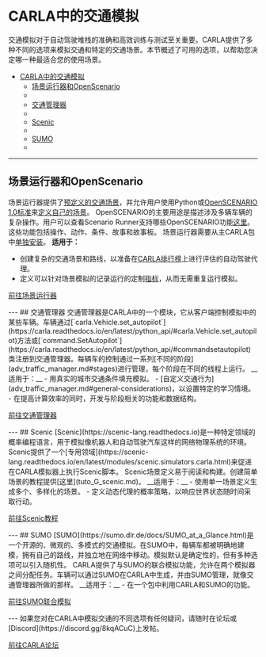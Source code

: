# CARLA中的交通模拟
交通模拟对于自动驾驶堆栈的准确和高效训练与测试至关重要。CARLA提供了多种不同的选项来模拟交通和特定的交通场景。本节概述了可用的选项，以帮助您决定哪一种最适合您的使用场景。
- [CARLA中的交通模拟](#carla中的交通模拟)
  - [场景运行器和OpenScenario](#场景运行器和openscenario)
  - [](#)
  - [交通管理器](#交通管理器)
  - [](#-1)
  - [Scenic](#scenic)
  - [](#-2)
  - [SUMO](#sumo)
  - [](#-3)
---
## 场景运行器和OpenScenario
场景运行器提供了[预定义的交通场景](https://carla-scenariorunner.readthedocs.io/en/latest/list_of_scenarios/)，并允许用户使用Python或[OpenSCENARIO 1.0标准](https://releases.asam.net/OpenSCENARIO/1.0.0/ASAM_OpenSCENARIO_BS-1-2_User-Guide_V1-0-0.html#_foreword)来[定义自己的场景](https://carla-scenariorunner.readthedocs.io/en/latest/creating_new_scenario/)。
OpenSCENARIO的主要用途是描述涉及多辆车辆的复杂操作。用户可以查看Scenario Runner支持哪些OpenSCENARIO功能[这里](https://carla-scenariorunner.readthedocs.io/en/latest/openscenario_support/)。这些功能包括操作、动作、条件、故事和故事板。
场景运行器需要从主CARLA包中[单独安装](https://github.com/carla-simulator/scenario_runner)。
__适用于：__
- 创建复杂的交通场景和路线，以准备在[CARLA排行榜](https://leaderboard.carla.org/)上进行评估的自动驾驶代理。
- 定义可以针对场景模拟的记录运行的定制[指标](https://carla-scenariorunner.readthedocs.io/en/latest/metrics_module/)，从而无需重复运行模拟。
<div class="build-buttons">
<p>
<a href="https://carla-scenariorunner.readthedocs.io" target="_blank" class="btn btn-neutral" title="前往场景运行器">
前往场景运行器</a>
</p>
</div>
---
## 交通管理器
交通管理器是CARLA中的一个模块，它从客户端控制模拟中的某些车辆。车辆通过[`carla.Vehicle.set_autopilot`](https://carla.readthedocs.io/en/latest/python_api/#carla.Vehicle.set_autopilot)方法或[`command.SetAutopilot`](https://carla.readthedocs.io/en/latest/python_api/#commandsetautopilot)类注册到交通管理器。每辆车的控制通过一系列[不同的阶段](adv_traffic_manager.md#stages)进行管理，每个阶段在不同的线程上运行。
__适用于：__
- 用真实的城市交通条件填充模拟。
- [自定义交通行为](adv_traffic_manager.md#general-considerations)，以设置特定的学习情境。
- 在提高计算效率的同时，开发与阶段相关的功能和数据结构。
<div class="build-buttons">
<p>
<a href="https://carla.readthedocs.io/en/latest/adv_traffic_manager/" target="_blank" class="btn btn-neutral" title="前往交通管理器">
前往交通管理器</a>
</p>
</div>
---
## Scenic
[Scenic](https://scenic-lang.readthedocs.io)是一种特定领域的概率编程语言，用于模拟像机器人和自动驾驶汽车这样的网络物理系统的环境。Scenic提供了一个[专用领域](https://scenic-lang.readthedocs.io/en/latest/modules/scenic.simulators.carla.html)来促进在CARLA模拟器上执行Scenic脚本。
Scenic场景定义易于阅读和构建。创建简单场景的教程提供[这里](tuto_G_scenic.md)。
__适用于：__
- 使用单一场景定义生成多个、多样化的场景。
- 定义动态代理的概率策略，以响应世界状态随时间采取行动。
<div class="build-buttons">
<p>
<a href="https://carla.readthedocs.io/en/latest/tuto_G_scenic/" target="_blank" class="btn btn-neutral" title="前往Scenic教程">
前往Scenic教程</a>
</p>
</div>
---
## SUMO
[SUMO](https://sumo.dlr.de/docs/SUMO_at_a_Glance.html)是一个开源的、微观的、多模式的交通模拟。在SUMO中，每辆车都被明确地建模，拥有自己的路线，并独立地在网络中移动。模拟默认是确定性的，但有多种选项可以引入随机性。
CARLA提供了与SUMO的联合模拟功能，允许在两个模拟器之间分配任务。车辆可以通过SUMO在CARLA中生成，并由SUMO管理，就像交通管理器所做的那样。
__适用于：__
- 在一个包中利用CARLA和SUMO的功能。
<div class="build-buttons">
<p>
<a href="https://carla.readthedocs.io/en/latest/adv_sumo/" target="_blank" class="btn btn-neutral" title="前往SUMO联合模拟">
前往SUMO联合模拟</a>
</p>
</div>
---
如果您对在CARLA中模拟交通的不同选项有任何疑问，请随时在论坛或[Discord](https://discord.gg/8kqACuC)上发帖。
<div class="build-buttons">
<p>
<a href="https://github.com/carla-simulator/carla/discussions/" target="_blank" class="btn btn-neutral" title="前往CARLA论坛">
前往CARLA论坛</a>
</p>
</div>


